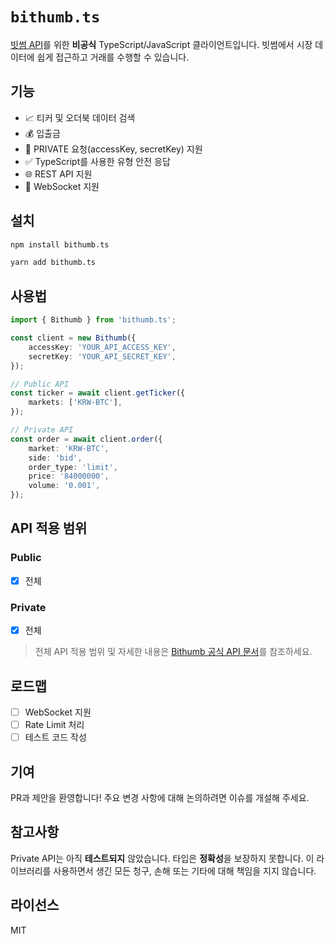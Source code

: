 # `bithumb.ts`

[빗썸 API](https://apidocs.bithumb.com/)를 위한 **비공식** TypeScript/JavaScript 클라이언트입니다. 빗썸에서 시장 데이터에 쉽게 접근하고 거래를 수행할 수 있습니다.

## 기능

-   📈 티커 및 오더북 데이터 검색
-   💰 입출금
-   🔐 PRIVATE 요청(accessKey, secretKey) 지원
-   ✅ TypeScript를 사용한 유형 안전 응답
-   🌐 REST API 지원
-   🍃 WebSocket 지원

## 설치

```bash
npm install bithumb.ts
```

```bash
yarn add bithumb.ts
```

## 사용법

```ts
import { Bithumb } from 'bithumb.ts';

const client = new Bithumb({
    accessKey: 'YOUR_API_ACCESS_KEY',
    secretKey: 'YOUR_API_SECRET_KEY',
});

// Public API
const ticker = await client.getTicker({
    markets: ['KRW-BTC'],
});

// Private API
const order = await client.order({
    market: 'KRW-BTC',
    side: 'bid',
    order_type: 'limit',
    price: '84000000',
    volume: '0.001',
});
```

## API 적용 범위

### Public

-   [x] 전체

### Private

-   [x] 전체

> 전체 API 적용 범위 및 자세한 내용은 [Bithumb 공식 API 문서](https://apidocs.bithumb.com/)를 참조하세요.

## 로드맵

-   [ ] WebSocket 지원
-   [ ] Rate Limit 처리
-   [ ] 테스트 코드 작성

## 기여

PR과 제안을 환영합니다! 주요 변경 사항에 대해 논의하려면 이슈를 개설해 주세요.

## 참고사항

Private API는 아직 **테스트되지** 않았습니다.
타입은 **정확성**을 보장하지 못합니다.
이 라이브러리를 사용하면서 생긴 모든 청구, 손해 또는 기타에 대해 책임을 지지 않습니다.

## 라이선스

MIT
